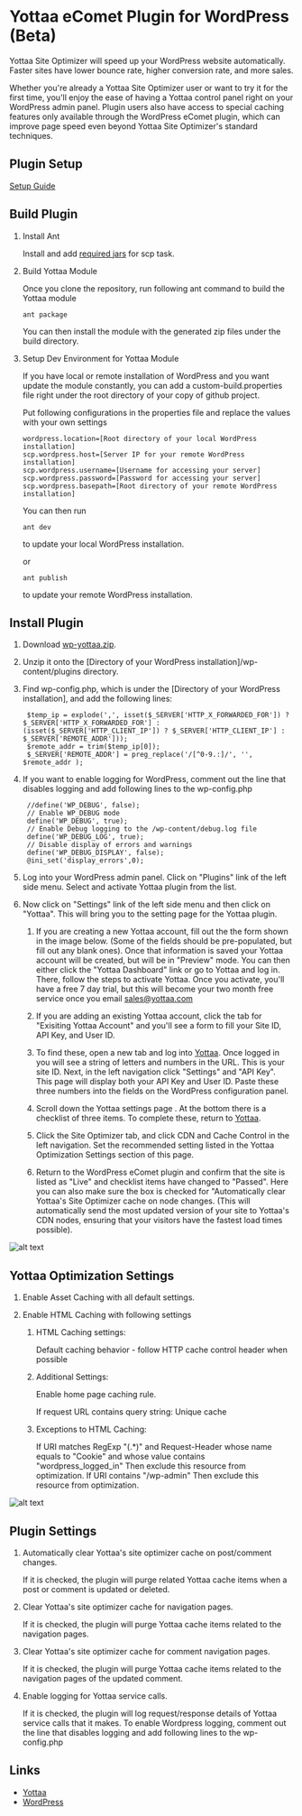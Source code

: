 # Yottaa eComet Plugin for WordPress (Beta)

Yottaa Site Optimizer will speed up your WordPress website automatically.  Faster sites have lower bounce rate, higher conversion rate, and more sales.

Whether you're already a Yottaa Site Optimizer user or want to try it for the first time, you'll enjoy the ease of having a Yottaa control panel right on your WordPress admin panel. Plugin users also have access to special caching features only available through the WordPress eComet plugin, which can improve page speed even beyond Yottaa Site Optimizer's standard techniques.

## Plugin Setup ##

[Setup Guide](http://www.yottaa.com/)

## Build Plugin ##

1. Install Ant

    Install and add [required jars](http://ant.apache.org/manual/Tasks/scp.html) for scp task.

2. Build Yottaa Module

    Once you clone the repository, run following ant command to build the Yottaa module

    ```
    ant package
    ```

    You can then install the module with the generated zip files under the build directory.

3. Setup Dev Environment for Yottaa Module

    If you have local or remote installation of WordPress and you want update the module constantly, you can add a custom-build.properties file right under the root directory of your copy of github project.

    Put following configurations in the properties file and replace the values with your own settings

    ```
    wordpress.location=[Root directory of your local WordPress installation]
    scp.wordpress.host=[Server IP for your remote WordPress installation]
    scp.wordpress.username=[Username for accessing your server]
    scp.wordpress.password=[Password for accessing your server]
    scp.wordpress.basepath=[Root directory of your remote WordPress installation]
    ```

    You can then run

    ```
    ant dev
    ```
    to update your local WordPress installation.

    or

    ```
    ant publish
    ```
    to update your remote WordPress installation.

## Install Plugin ##

1. Download [wp-yottaa.zip](https://github.com/Yottaa/e-comet-wordpress/blob/master/dist/wp-yottaa.zip?raw=true).

2. Unzip it onto the [Directory of your WordPress installation]/wp-content/plugins directory.

3. Find wp-config.php, which is under the [Directory of your WordPress installation], and add the following lines:

   ```
    $temp_ip = explode(',', isset($_SERVER['HTTP_X_FORWARDED_FOR']) ? $_SERVER['HTTP_X_FORWARDED_FOR'] : (isset($_SERVER['HTTP_CLIENT_IP']) ? $_SERVER['HTTP_CLIENT_IP'] : $_SERVER['REMOTE_ADDR']));
    $remote_addr = trim($temp_ip[0]);
    $_SERVER['REMOTE_ADDR'] = preg_replace('/[^0-9.:]/', '', $remote_addr );
   ```

4. If you want to enable logging for WordPress, comment out the line that disables logging and add following lines to the wp-config.php

   ```
    //define('WP_DEBUG', false);
    // Enable WP_DEBUG mode
    define('WP_DEBUG', true);
    // Enable Debug logging to the /wp-content/debug.log file
    define('WP_DEBUG_LOG', true);
    // Disable display of errors and warnings
    define('WP_DEBUG_DISPLAY', false);
    @ini_set('display_errors',0);
   ```

5. Log into your WordPress admin panel. Click on "Plugins" link of the left side menu. Select and activate Yottaa plugin from the list.

6. Now click on "Settings" link of the left side menu and then click on "Yottaa". This will bring you to the setting page for the Yottaa plugin.

   1. If you are creating a new Yottaa account, fill out the the form shown in the image below. (Some of the fields should be pre-populated, but fill out any blank ones). Once that information is saved your Yottaa account will be created, but will be in "Preview" mode. You can then either click the "Yottaa Dashboard" link or go to Yottaa and log in.  There, follow the steps to activate Yottaa. Once you activate, you'll have a free 7 day trial, but this will become your two month free service once you email sales@yottaa.com

   2. If you are adding an existing Yottaa account, click the tab for "Exisiting Yottaa Account" and you'll see a form to fill your Site ID, API Key, and User ID.

   3. To find these, open a new tab and log into [Yottaa](http://apps.yottaa.com). Once logged in you will see a string of letters and numbers in the URL.  This is your site ID. Next, in the left navigation click "Settings" and "API Key". This page will display both your API Key and User ID. Paste these three numbers into the fields on the WordPress configuration panel.

   4. Scroll down the Yottaa settings page . At the bottom there is a checklist of three items. To complete these, return to [Yottaa](http://apps.yottaa.com).

   5. Click the Site Optimizer tab, and click CDN and Cache Control in the left navigation. Set the recommended setting listed in the Yottaa Optimization Settings section of this page.

   6. Return to the WordPress eComet plugin and confirm that the site is listed as "Live" and checklist items have changed to "Passed".  Here you can also make sure the box is checked for "Automatically clear Yottaa's Site Optimizer cache on node changes. (This will automatically send the most updated version of your site to Yottaa's CDN nodes, ensuring that your visitors have the fastest load times possible).

![alt text][plugin]

[plugin]: https://raw.github.com/Yottaa/e-comet-wordpress/master/docs/images/1.png?login=yong-qu-yottaa&token=f1a119d6b754c3d1ef545c2708d6972f "Plugin screen shot"

## Yottaa Optimization Settings ##

1. Enable Asset Caching with all default settings.

2. Enable HTML Caching with following settings

   1. HTML Caching settings:

      Default caching behavior - follow HTTP cache control header when possible

   2. Additional Settings:

      Enable home page caching rule.

      If request URL contains query string: Unique cache

   3. Exceptions to HTML Caching:

      If URI matches RegExp "(.*)"
      and Request-Header whose name equals to "Cookie" and whose value contains "wordpress_logged_in"
      Then exclude this resource from optimization.
      If URI contains "/wp-admin"
      Then exclude this resource from optimization.

![alt text][settings]

[settings]: https://raw.github.com/Yottaa/e-comet-wordpress/master/docs/images/4.png?login=yong-qu-yottaa&token=f1a119d6b754c3d1ef545c2708d6972f "Settings screen shot"

## Plugin Settings ##

1. Automatically clear Yottaa's site optimizer cache on post/comment changes.

    If it is checked, the plugin will purge related Yottaa cache items when a post or comment is updated or deleted.

2. Clear Yottaa's site optimizer cache for navigation pages.

    If it is checked, the plugin will purge Yottaa cache items related to the navigation pages.

3. Clear Yottaa's site optimizer cache for comment navigation pages.

    If it is checked, the plugin will purge Yottaa cache items related to the navigation pages of the updated comment.

4. Enable logging for Yottaa service calls.

    If it is checked, the plugin will log request/response details of Yottaa service calls that it makes.
    To enable Wordpress logging, comment out the line that disables logging and add following lines to the wp-config.php

## Links ##

* [Yottaa](http://www.yottaa.com)
* [WordPress](http://www.wordpress.org/)
